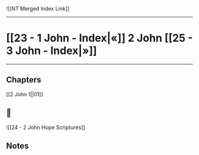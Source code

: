 ![[NT Merged Index Link]]

---
# [[23 - 1 John - Index|«]] 2 John [[25 - 3 John - Index|»]]

---

## Chapters
[[2 John 1||01]]

## 📖
![[24 - 2 John Hope Scriptures]]


## Notes
